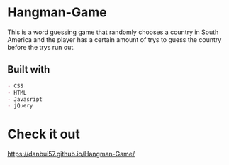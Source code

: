 # Hangman-Game
This is a word guessing game that randomly chooses a country in South America and the player has a certain
amount of trys to guess the country before the trys run out.

## Built with

```markdown
- CSS
- HTML
- Javasript
- jQuery
```

# Check it out
https://danbui57.github.io/Hangman-Game/
